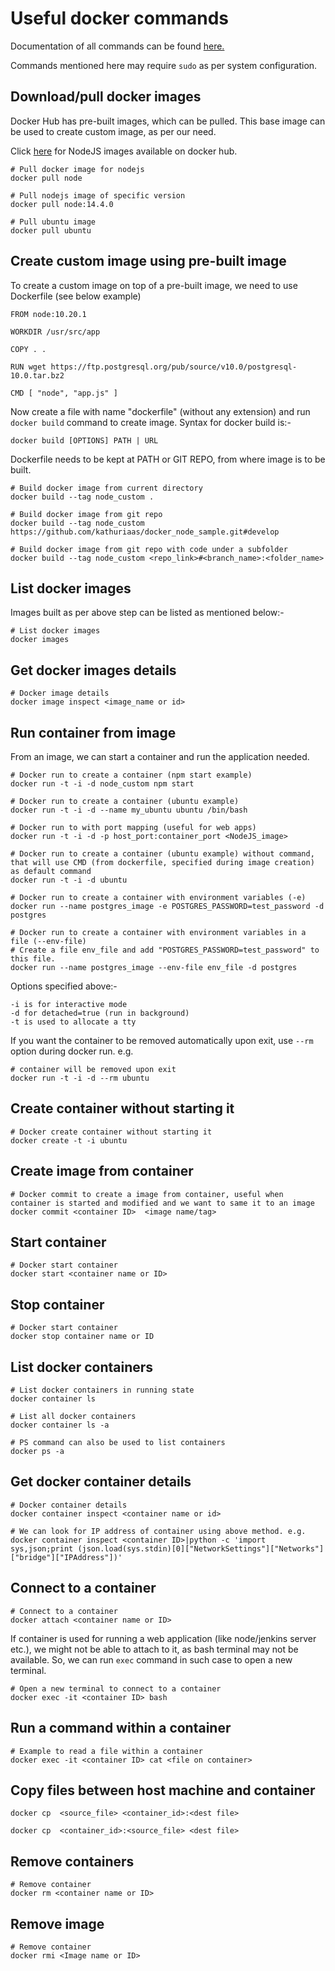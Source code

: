# Useful docker commands

Documentation of all commands can be found [here.](https://docs.docker.com/reference/)

Commands mentioned here may require `sudo` as per system configuration.

## Download/pull docker images

Docker Hub has pre-built images, which can be pulled. This base image can be used to create custom image, as per our need.

Click [here](https://hub.docker.com/_/node) for NodeJS images available on docker hub.

```shell
# Pull docker image for nodejs
docker pull node

# Pull nodejs image of specific version
docker pull node:14.4.0

# Pull ubuntu image
docker pull ubuntu
```

## Create custom image using pre-built image

To create a custom image on top of a pre-built image, we need to use Dockerfile (see below example)

```docker
FROM node:10.20.1

WORKDIR /usr/src/app

COPY . .

RUN wget https://ftp.postgresql.org/pub/source/v10.0/postgresql-10.0.tar.bz2

CMD [ "node", "app.js" ]
```

Now create a file with name "dockerfile" (without any extension) and run `docker build` command to create image. Syntax for docker build is:-

```shell
docker build [OPTIONS] PATH | URL
```

Dockerfile needs to be kept at PATH or GIT REPO, from where image is to be built.

```shell
# Build docker image from current directory
docker build --tag node_custom .

# Build docker image from git repo
docker build --tag node_custom https://github.com/kathuriaas/docker_node_sample.git#develop

# Build docker image from git repo with code under a subfolder
docker build --tag node_custom <repo_link>#<branch_name>:<folder_name>
```

## List docker images

Images built as per above step can be listed as mentioned below:-

```shell
# List docker images
docker images
```

## Get docker images details

```shell
# Docker image details
docker image inspect <image_name or id>
```

## Run container from image

From an image, we can start a container and run the application needed.

```shell
# Docker run to create a container (npm start example)
docker run -t -i -d node_custom npm start

# Docker run to create a container (ubuntu example)
docker run -t -i -d --name my_ubuntu ubuntu /bin/bash

# Docker run to with port mapping (useful for web apps)
docker run -t -i -d -p host_port:container_port <NodeJS_image>

# Docker run to create a container (ubuntu example) without command, that will use CMD (from dockerfile, specified during image creation) as default command
docker run -t -i -d ubuntu

# Docker run to create a container with environment variables (-e)
docker run --name postgres_image -e POSTGRES_PASSWORD=test_password -d postgres

# Docker run to create a container with environment variables in a file (--env-file)
# Create a file env_file and add "POSTGRES_PASSWORD=test_password" to this file.
docker run --name postgres_image --env-file env_file -d postgres

```

Options specified above:-

```comment
-i is for interactive mode
-d for detached=true (run in background)
-t is used to allocate a tty
```

If you want the container to be removed automatically upon exit, use `--rm` option during docker run. e.g.

```shell
# container will be removed upon exit
docker run -t -i -d --rm ubuntu
```

## Create container without starting it

```shell
# Docker create container without starting it
docker create -t -i ubuntu
```

## Create image from container

```shell
# Docker commit to create a image from container, useful when container is started and modified and we want to same it to an image
docker commit <container ID>  <image name/tag>
```

## Start container

```shell
# Docker start container
docker start <container name or ID>
```

## Stop container

```shell
# Docker start container
docker stop container name or ID
```

## List docker containers

```shell
# List docker containers in running state
docker container ls

# List all docker containers
docker container ls -a

# PS command can also be used to list containers
docker ps -a
```

## Get docker container details

```shell
# Docker container details
docker container inspect <container name or id>

# We can look for IP address of container using above method. e.g.
docker container inspect <container ID>|python -c 'import sys,json;print (json.load(sys.stdin)[0]["NetworkSettings"]["Networks"]["bridge"]["IPAddress"])'
```

## Connect to a container

```shell
# Connect to a container
docker attach <container name or ID>
```

If container is used for running a web application (like node/jenkins server etc.), we might not be able to attach to it, as bash terminal may not be available. So, we can run `exec` command in such case to open a new terminal.

```shell
# Open a new terminal to connect to a container
docker exec -it <container ID> bash
```

## Run a command within a container

```shell
# Example to read a file within a container
docker exec -it <container ID> cat <file on container>
```

## Copy files between host machine and container

```shell
docker cp  <source_file> <container_id>:<dest file>
```

```shell
docker cp  <container_id>:<source_file> <dest file>
```

## Remove containers

```shell
# Remove container
docker rm <container name or ID>
```

## Remove image

```shell
# Remove container
docker rmi <Image name or ID>
```
